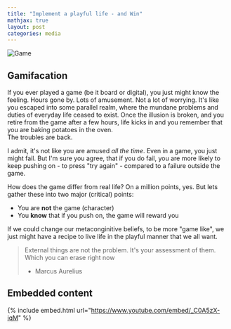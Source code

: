 ```yaml
---
title: "Implement a playful life - and Win"
mathjax: true
layout: post
categories: media
---
```


![Game](/assets/game_pic.png)

## Gamifacation

If you ever played a game (be it board or digital), you just might know the feeling. Hours gone by. Lots of amusement. Not a lot of worrying. It's like you escaped into some parallel realm, where the mundane problems and duties of everyday life ceased to exist. Once the illusion is broken, and you retire from the game after a few hours, life kicks in and you remember that you are baking potatoes in the oven.\
The troubles are back.

I admit, it's not like you are amused *all the time*. Even in a game, you just might fail. But I'm sure you agree, that if you do fail, you are more likely to keep pushing on - to press "try again" - compared to a failure outside the game.

How does the game differ from real life? On a million points, yes. But lets gather these into two major (critical) points:

* You are **not** the game (character)
* You **know** that if you push on, the game will reward you

If we could change our metaconginitive beliefs, to be more "game like", we just might have a recipe to live life in the playful manner that we all want.

> External things are not the problem. It's your assessment of them. Which you can erase right now
> - Marcus Aurelius

## Embedded content

{% include embed.html url="https://www.youtube.com/embed/_C0A5zX-iqM" %}
